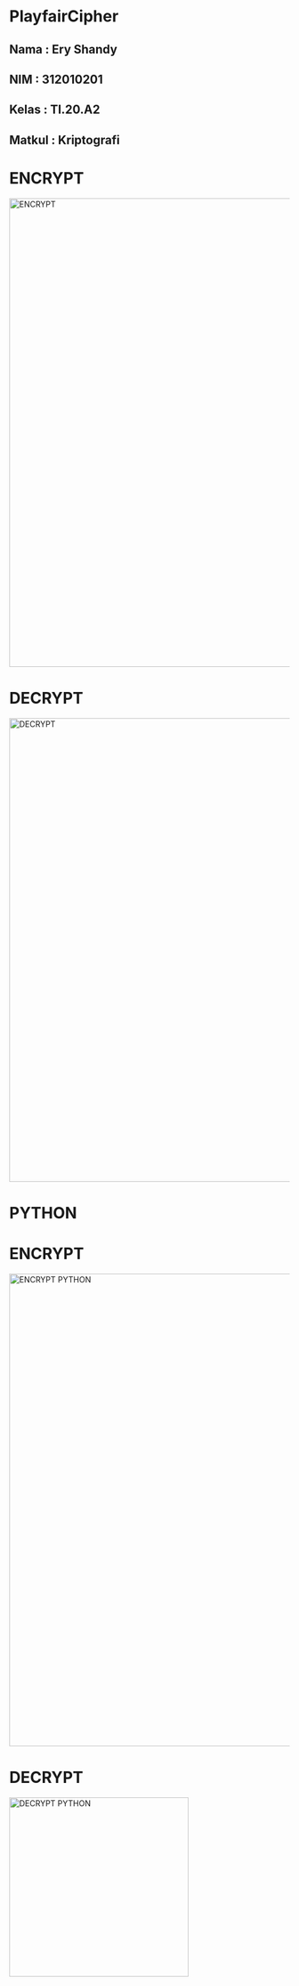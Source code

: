 # PlayfairCipher

## Nama   : Ery Shandy
## NIM    : 312010201
## Kelas  : TI.20.A2
## Matkul : Kriptografi

# ENCRYPT
<img width="842" alt="ENCRYPT" src="https://user-images.githubusercontent.com/73053784/198971393-504118de-aea8-434b-bff4-9ffb6034308a.png">

# DECRYPT
<img width="833" alt="DECRYPT" src="https://user-images.githubusercontent.com/73053784/198971428-dfe4e9c1-d388-4445-96e4-8d6fe5f6deb3.png">

# PYTHON
# ENCRYPT
<img width="849" alt="ENCRYPT PYTHON" src="https://user-images.githubusercontent.com/73053784/199761957-e48d1e58-6218-434b-892a-a39bf9ad0406.png">

# DECRYPT
<img width="322" alt="DECRYPT PYTHON" src="https://user-images.githubusercontent.com/73053784/199762015-f0e5b0e4-d7a6-433e-97cd-d23fbed1c7ad.png">

